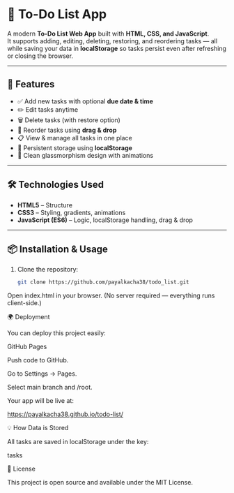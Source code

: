 # 📝 To-Do List App

A modern **To-Do List Web App** built with **HTML, CSS, and JavaScript**.  
It supports adding, editing, deleting, restoring, and reordering tasks — all while saving your data in **localStorage** so tasks persist even after refreshing or closing the browser.

---

## 🚀 Features
- ✅ Add new tasks with optional **due date & time**  
- ✏️ Edit tasks anytime  
- 🗑️ Delete tasks (with restore option)  
- 🔄 Reorder tasks using **drag & drop**  
- 📋 View & manage all tasks in one place  
- 💾 Persistent storage using **localStorage**  
- 🎨 Clean glassmorphism design with animations  

---

## 🛠️ Technologies Used
- **HTML5** – Structure  
- **CSS3** – Styling, gradients, animations  
- **JavaScript (ES6)** – Logic, localStorage handling, drag & drop  

---

## 📦 Installation & Usage
1. Clone the repository:
   ```bash
   git clone https://github.com/payalkacha38/todo_list.git

Open index.html in your browser.
(No server required — everything runs client-side.)

🌍 Deployment

You can deploy this project easily:

GitHub Pages

Push code to GitHub.

Go to Settings → Pages.

Select main branch and /root.

Your app will be live at:

https://payalkacha38.github.io/todo-list/

💡 How Data is Stored

All tasks are saved in localStorage under the key:

tasks

📜 License

This project is open source and available under the MIT License.
